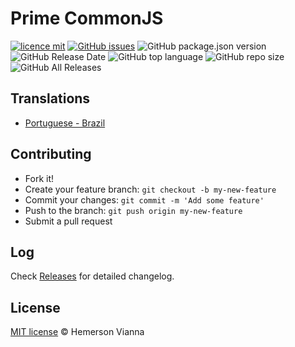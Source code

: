 # Prime CommonJS

[![licence mit](https://img.shields.io/badge/license-MIT-blue.svg?style=flat-square)](http://hemersonvianna.mit-license.org/)
[![GitHub issues](https://img.shields.io/github/issues/org-victorinox/prime-commonjs.svg)](https://github.com/org-victorinox/prime-commonjs/issues)
![GitHub package.json version](https://img.shields.io/github/package-json/v/org-victorinox/prime-commonjs.svg)
![GitHub Release Date](https://img.shields.io/github/release-date/org-victorinox/prime-commonjs.svg)
![GitHub top language](https://img.shields.io/github/languages/top/org-victorinox/prime-commonjs.svg)
![GitHub repo size](https://img.shields.io/github/repo-size/org-victorinox/prime-commonjs.svg)
![GitHub All Releases](https://img.shields.io/github/downloads/org-victorinox/prime-commonjs/total.svg)

## Translations

* [Portuguese - Brazil](translations/pt_BR)

## Contributing

- Fork it!
- Create your feature branch: `git checkout -b my-new-feature`
- Commit your changes: `git commit -m 'Add some feature'`
- Push to the branch: `git push origin my-new-feature`
- Submit a pull request

## Log

Check [Releases](https://github.com/org-victorinox/prime-commonjs/releases) for detailed changelog.

## License

[MIT license](http://hemersonvianna.mit-license.org/) © Hemerson Vianna
